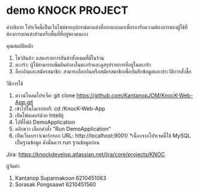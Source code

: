 # demo KNOCK PROJECT
คำอธิบาย
โปรเจ็คนี้เป็นเว็บไซต์ขายอุปกรณ์ตกแต่งที่ออกแบบมาเพื่อรองรับความต้องการของผู้ใช้ที่ต้องการตกแต่งบ้านหรือพื้นที่ที่อยู่ของตนเอง

คุณสมบัติหลัก
1. โชว์สินค้า: แสดงรายการสินค้าทั้งหมดที่มีในร้าน
2. ตะกร้า: ผู้ใช้สามารถเพิ่มสินค้าลงในตะกร้าและดูสรุปรายการที่อยู่ในตะกร้า
3. ล็อกอินและสมัครสมาชิก: สามารถล็อกอินหรือสมัครสมาชิกเพื่อบันทึกข้อมูลและประวัติการสั่งซื้อ

วิธีการใช้
1. ดาวน์โหลดโปรเจ็ค: git clone https://github.com/KantanopJOM/KnocK-Web-App.git
2. เข้าไปในไดเรกทอรี: cd /KnocK-Web-App
3. เปิดโฟลเดอร์ด้วย Intellij
4. ไปที่ไฟล์ DemoApplication
5. คลิกขวา เลือกคำสั่ง "Run DemoApplication"
6. เปิดเว็บเบราว์เซอร์กรอก URL: http://localhost:9001/
*เนื่องจากโปรเจคนี้ใช้ MySQL เป็นฐานข้อมูล ดังนั้นควร run ฐานข้อมูลก่อน

Jira: https://knockdevelop.atlassian.net/jira/core/projects/KNOC

ผู้จัดทำ

1. Kantanop Supannakoon 6210451063
2. Sorasak Pongsaawt 6210451560
